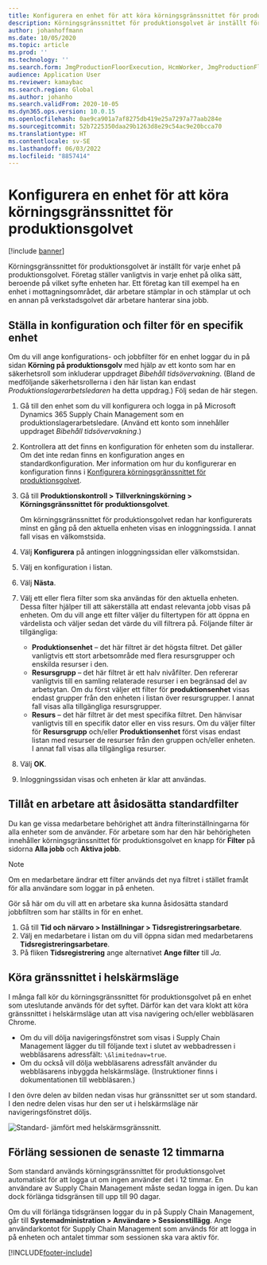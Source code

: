 ```yaml
---
title: Konfigurera en enhet för att köra körningsgränssnittet för produktionsgolvet
description: Körningsgränssnittet för produktionsgolvet är inställt för varje enhet på produktionsgolvet. Företag ställer vanligtvis in varje enhet på olika sätt, beroende på vilket syfte enheten har. Ett företag kan till exempel ha en enhet i mottagningsområdet, där arbetare stämplar in och stämplar ut och en annan på verkstadsgolvet där arbetare hanterar sina jobb.
author: johanhoffmann
ms.date: 10/05/2020
ms.topic: article
ms.prod: ''
ms.technology: ''
ms.search.form: JmgProductionFloorExecution, HcmWorker, JmgProductionFloorExecutionDeviceConfiguration
audience: Application User
ms.reviewer: kamaybac
ms.search.region: Global
ms.author: johanho
ms.search.validFrom: 2020-10-05
ms.dyn365.ops.version: 10.0.15
ms.openlocfilehash: 0ae9ca901a7af8275db419e25a7297a77aab284e
ms.sourcegitcommit: 52b7225350daa29b1263d8e29c54ac9e20bcca70
ms.translationtype: HT
ms.contentlocale: sv-SE
ms.lasthandoff: 06/03/2022
ms.locfileid: "8857414"
---
```

# <a name="set-up-a-device-to-run-the-production-floor-execution-interface"></a>Konfigurera en enhet för att köra körningsgränssnittet för produktionsgolvet

[!include [banner](../includes/banner.md)]

Körningsgränssnittet för produktionsgolvet är inställt för varje enhet på produktionsgolvet. Företag ställer vanligtvis in varje enhet på olika sätt, beroende på vilket syfte enheten har. Ett företag kan till exempel ha en enhet i mottagningsområdet, där arbetare stämplar in och stämplar ut och en annan på verkstadsgolvet där arbetare hanterar sina jobb.

## <a name="set-the-configuration-and-filters-for-a-specific-device"></a>Ställa in konfiguration och filter för en specifik enhet

Om du vill ange konfigurations- och jobbfilter för en enhet loggar du in på sidan **Körning på produktionsgolv** med hjälp av ett konto som har en säkerhetsroll som inkluderar uppdraget *Bibehåll tidsövervakning*. (Bland de medföljande säkerhetsrollerna i den här listan kan endast *Produktionslagerarbetsledaren* ha detta uppdrag.) Följ sedan de här stegen.

1. Gå till den enhet som du vill konfigurera och logga in på Microsoft Dynamics 365 Supply Chain Management som en produktionslagerarbetsledare. (Använd ett konto som innehåller uppdraget *Bibehåll tidsövervakning*.)
1. Kontrollera att det finns en konfiguration för enheten som du installerar. Om det inte redan finns en konfiguration anges en standardkonfiguration. Mer information om hur du konfigurerar en konfiguration finns i [Konfigurera körningsgränssnittet för produktionsgolvet](production-floor-execution-configure.md).
1. Gå till **Produktionskontroll \> Tillverkningskörning \> Körningsgränssnittet för produktionsgolvet**.

    Om körningsgränssnittet för produktionsgolvet redan har konfigurerats minst en gång på den aktuella enheten visas en inloggningssida. I annat fall visas en välkomstsida.

1. Välj **Konfigurera** på antingen inloggningssidan eller välkomstsidan.
1. Välj en konfiguration i listan.
1. Välj **Nästa**.
1. Välj ett eller flera filter som ska användas för den aktuella enheten. Dessa filter hjälper till att säkerställa att endast relevanta jobb visas på enheten. Om du vill ange ett filter väljer du filtertypen för att öppna en värdelista och väljer sedan det värde du vill filtrera på. Följande filter är tillgängliga:

    - **Produktionsenhet** – det här filtret är det högsta filtret. Det gäller vanligtvis ett stort arbetsområde med flera resursgrupper och enskilda resurser i den.
    - **Resursgrupp** – det här filtret är ett halv nivåfilter. Den refererar vanligtvis till en samling relaterade resurser i en begränsad del av arbetsytan. Om du först väljer ett filter för **produktionsenhet** visas endast grupper från den enheten i listan över resursgrupper. I annat fall visas alla tillgängliga resursgrupper.
    - **Resurs** – det här filtret är det mest specifika filtret. Den hänvisar vanligtvis till en specifik dator eller en viss resurs. Om du väljer filter för **Resursgrupp** och/eller **Produktionsenhet** först visas endast listan med resurser de resurser från den gruppen och/eller enheten. I annat fall visas alla tillgängliga resurser.

1. Välj **OK**.
1. Inloggningssidan visas och enheten är klar att användas.

## <a name="allow-a-worker-to-override-the-default-filters"></a>Tillåt en arbetare att åsidosätta standardfilter

Du kan ge vissa medarbetare behörighet att ändra filterinställningarna för alla enheter som de använder. För arbetare som har den här behörigheten innehåller körningsgränssnittet för produktionsgolvet en knapp för **Filter** på sidorna **Alla jobb** och **Aktiva jobb**.

> [!NOTE]
> Om en medarbetare ändrar ett filter används det nya filtret i stället framåt för alla användare som loggar in på enheten.

Gör så här om du vill att en arbetare ska kunna åsidosätta standard jobbfiltren som har ställts in för en enhet.

1. Gå till **Tid och närvaro \> Inställningar \> Tidsregistreringsarbetare**.
1. Välj en medarbetare i listan om du vill öppna sidan med medarbetarens **Tidsregistreringsarbetare**.
1. På fliken **Tidsregistrering** ange alternativet **Ange filter** till *Ja*.

## <a name="run-the-interface-in-full-screen-mode"></a>Köra gränssnittet i helskärmsläge

I många fall kör du körningsgränssnittet för produktionsgolvet på en enhet som uteslutande används för det syftet. Därför kan det vara klokt att köra gränssnittet i helskärmsläge utan att visa navigering och/eller webbläsaren Chrome.

- Om du vill dölja navigeringsfönstret som visas i Supply Chain Management lägger du till följande text i slutet av webbadressen i webbläsarens adressfält: `\&limitednav=true`.
- Om du också vill dölja webbläsarens adressfält använder du webbläsarens inbyggda helskärmsläge. (Instruktioner finns i dokumentationen till webbläsaren.)

I den övre delen av bilden nedan visas hur gränssnittet ser ut som standard. I den nedre delen visas hur den ser ut i helskärmsläge när navigeringsfönstret döljs.

![Standard- jämfört med helskärmsgränssnitt.](media/pfei-full-screen.png "Standard jämfört med helskärmsgränssnitt")

## <a name="extend-the-session-past-12-hours"></a>Förläng sessionen de senaste 12 timmarna

Som standard används körningsgränssnittet för produktionsgolvet automatiskt för att logga ut om ingen använder det i 12 timmar. En användare av Supply Chain Management måste sedan logga in igen. Du kan dock förlänga tidsgränsen till upp till 90 dagar.

Om du vill förlänga tidsgränsen loggar du in på Supply Chain Management, går till **Systemadministration \> Användare \> Sessionstillägg**. Ange användarkontot för Supply Chain Management som används för att logga in på enheten och antalet timmar som sessionen ska vara aktiv för.


[!INCLUDE[footer-include](../../includes/footer-banner.md)]
